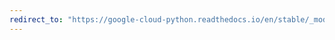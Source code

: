 ```yaml
---
redirect_to: "https://google-cloud-python.readthedocs.io/en/stable/_modules/google/cloud/firestore_v1beta1/batch.html"
---
```

